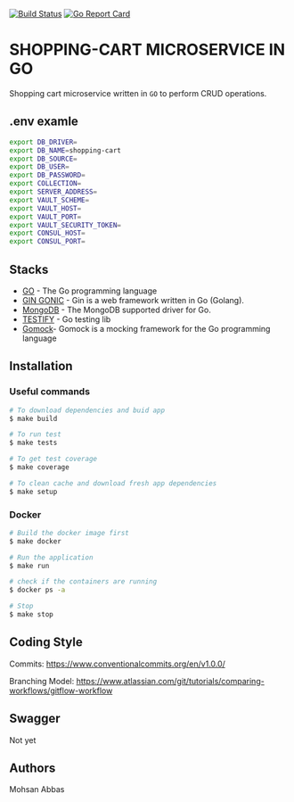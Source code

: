 [![Build Status](https://travis-ci.org/skywinder/ActionSheetPicker-3.0.svg?branch=master)](https://travis-ci.org/skywinder/ActionSheetPicker-3.0)
[![Go Report Card](https://goreportcard.com/badge/github.com/mohsanabbas/cart-microservice)](https://goreportcard.com/report/github.com/mohsanabbas/cart-microservice)

# SHOPPING-CART MICROSERVICE IN GO

Shopping cart microservice written in `GO` to perform CRUD operations.

## .env examle

```bash
export DB_DRIVER=
export DB_NAME=shopping-cart
export DB_SOURCE=
export DB_USER=
export DB_PASSWORD=
export COLLECTION=
export SERVER_ADDRESS=
export VAULT_SCHEME=
export VAULT_HOST=
export VAULT_PORT=
export VAULT_SECURITY_TOKEN=
export CONSUL_HOST=
export CONSUL_PORT=
```

## Stacks

- [GO](https://golang.org/) - The Go programming language
- [GIN GONIC](https://github.com/gin-gonic/gin) - Gin is a web framework written in Go (Golang).
- [MongoDB](https://github.com/mongodb/mongo-go-driver) - The MongoDB supported driver for Go.
- [TESTIFY](https://github.com/stretchr/testify) - Go testing lib
- [Gomock](https://github.com/golang/mock)- Gomock is a mocking framework for the Go programming language

## Installation

### Useful commands

```bash
# To download dependencies and buid app
$ make build
```

```bash
# To run test
$ make tests
```

```bash
# To get test coverage
$ make coverage
```

```bash
# To clean cache and download fresh app dependencies
$ make setup
```

### Docker

```bash
# Build the docker image first
$ make docker

# Run the application
$ make run

# check if the containers are running
$ docker ps -a

# Stop
$ make stop
```

## Coding Style

Commits: <https://www.conventionalcommits.org/en/v1.0.0/>

Branching Model: <https://www.atlassian.com/git/tutorials/comparing-workflows/gitflow-workflow>

## Swagger

Not yet

## Authors

Mohsan Abbas
